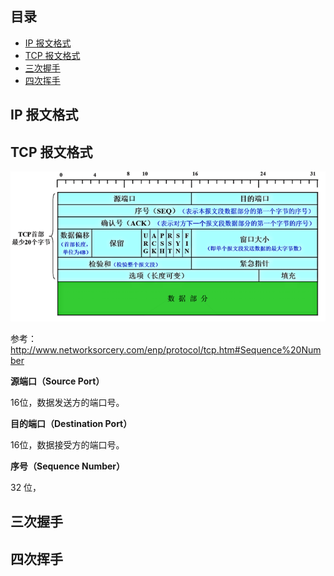 ## 目录

- [IP 报文格式](#IP-报文格式)
- [TCP 报文格式](#TCP-报文格式)
- [三次握手](#三次握手)
- [四次挥手](#四次挥手)

## IP 报文格式



## TCP 报文格式

![](https://github.com/EthsonLiu/personal-notes/blob/master/_image/013.png)

参考：<http://www.networksorcery.com/enp/protocol/tcp.htm#Sequence%20Number>

**源端口（Source Port）**

16位，数据发送方的端口号。

**目的端口（Destination Port）**

16位，数据接受方的端口号。

**序号（Sequence Number）**

32 位，






## 三次握手

## 四次挥手
